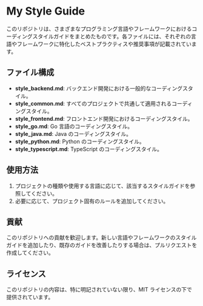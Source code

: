# My Style Guide

このリポジトリは、さまざまなプログラミング言語やフレームワークにおけるコーディングスタイルガイドをまとめたものです。各ファイルには、それぞれの言語やフレームワークに特化したベストプラクティスや推奨事項が記載されています。

## ファイル構成

- **style_backend.md**: バックエンド開発における一般的なコーディングスタイル。
- **style_common.md**: すべてのプロジェクトで共通して適用されるコーディングスタイル。
- **style_frontend.md**: フロントエンド開発におけるコーディングスタイル。
- **style_go.md**: Go 言語のコーディングスタイル。
- **style_java.md**: Java のコーディングスタイル。
- **style_python.md**: Python のコーディングスタイル。
- **style_typescript.md**: TypeScript のコーディングスタイル。

## 使用方法

1. プロジェクトの種類や使用する言語に応じて、該当するスタイルガイドを参照してください。
2. 必要に応じて、プロジェクト固有のルールを追加してください。

## 貢献

このリポジトリへの貢献を歓迎します。新しい言語やフレームワークのスタイルガイドを追加したり、既存のガイドを改善したりする場合は、プルリクエストを作成してください。

## ライセンス

このリポジトリの内容は、特に明記されていない限り、MIT ライセンスの下で提供されています。
